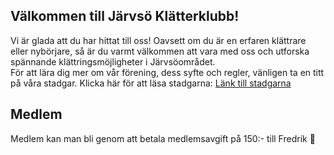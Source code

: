 ## Välkommen till Järvsö Klätterklubb!
<!--![morkberget_header](https://github.com/robertvs/jkk/assets/1116237/15e841cc-ff76-4abf-a41c-b1c32b4a1155)-->
Vi är glada att du har hittat till oss! Oavsett om du är en erfaren klättrare eller nybörjare, så är du varmt välkommen att vara med oss och utforska spännande klättringsmöjligheter i Järvsöområdet.
<br />
För att lära dig mer om vår förening, dess syfte och regler, vänligen ta en titt på våra stadgar. Klicka här för att läsa stadgarna: [Länk till stadgarna](stadgar.md)

## Medlem
Medlem kan man bli genom att betala medlemsavgift på 150:- till Fredrik 🤷